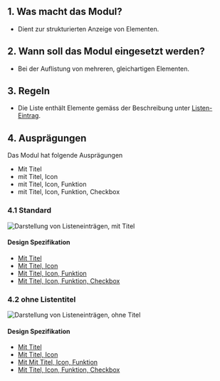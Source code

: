 ## 1. Was macht das Modul?
*   Dient zur strukturierten Anzeige von Elementen.

## 2. Wann soll das Modul eingesetzt werden?
*   Bei der Auflistung von mehreren, gleichartigen Elementen.

## 3. Regeln
*   Die Liste enthält Elemente gemäss der Beschreibung unter [Listen-Eintrag](https://digital.sbb.ch/de/mobile/elemente/listen-eintrag). 

## 4. Ausprägungen
Das Modul hat folgende Ausprägungen
* Mit Titel
* mit Titel,  Icon
* mit Titel,  Icon,  Funktion
* mit Titel,  Icon,  Funktion,  Checkbox

### 4.1 Standard
![Darstellung von Listeneinträgen, mit Titel](https://raw.githubusercontent.com/sbb-design-systems/sbb-design-system/master/mobile/modules/list/images/MM17_Liste_mit_Titel.png 'class: image')

#### Design Spezifikation
*   [Mit Titel](https://sbb.invisionapp.com/d/main#/console/14051805/322943585/inspect)
*   [Mit Titel,  Icon](https://sbb.invisionapp.com/d/main#/console/14051805/322943586/inspect)
*   [Mit Titel,  Icon,  Funktion](https://sbb.invisionapp.com/d/main#/console/14051805/322943587/inspect)
*   [Mit Titel,  Icon,  Funktion,  Checkbox](https://sbb.invisionapp.com/d/main#/console/14051805/322943588/inspect)

### 4.2 ohne Listentitel
![Darstellung von Listeneinträgen, ohne Titel](https://raw.githubusercontent.com/sbb-design-systems/sbb-design-system/master/mobile/modules/list/images/MM17_Liste_ohne_Titel.png 'class: image')

#### Design Spezifikation
*   [Mit Titel](https://sbb.invisionapp.com/d/main#/console/14051805/322943581/inspect)
*   [Mit Titel,  Icon](https://sbb.invisionapp.com/d/main#/console/14051805/322943582/inspect)
*   [Mit Mit Titel,  Icon,  Funktion](https://sbb.invisionapp.com/d/main#/console/14051805/322943583/inspect)
*   [Mit Titel,  Icon,  Funktion,  Checkbox](https://sbb.invisionapp.com/d/main#/console/14051805/322943584/inspect)